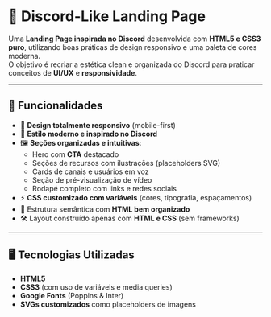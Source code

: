# 🎨 Discord-Like Landing Page

Uma **Landing Page inspirada no Discord** desenvolvida com **HTML5 e CSS3 puro**, utilizando boas práticas de design responsivo e uma paleta de cores moderna.  
O objetivo é recriar a estética clean e organizada do Discord para praticar conceitos de **UI/UX** e **responsividade**.

---

## 🚀 Funcionalidades

- 📱 **Design totalmente responsivo** (mobile-first)  
- 🎨 **Estilo moderno e inspirado no Discord**  
- 🖼️ **Seções organizadas e intuitivas**:
  - Hero com **CTA** destacado  
  - Seções de recursos com ilustrações (placeholders SVG)  
  - Cards de canais e usuários em voz  
  - Seção de pré-visualização de vídeo  
  - Rodapé completo com links e redes sociais
- ⚡ **CSS customizado com variáveis** (cores, tipografia, espaçamentos)  
- 🎯 Estrutura semântica com **HTML bem organizado**  
- 🛠️ Layout construído apenas com **HTML e CSS** (sem frameworks)

---

## 🖥️ Tecnologias Utilizadas

- **HTML5**  
- **CSS3** (com uso de variáveis e media queries)  
- **Google Fonts** (Poppins & Inter)  
- **SVGs customizados** como placeholders de imagens  

